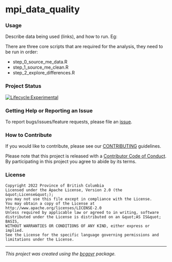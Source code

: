 mpi_data_quality
============================

### Usage

Describe data being used (links), and how to run. Eg:

There are three core scripts that are required for the analysis, they need to be run in order:

-   step_0_source_me_data.R
-   step_1_source_me_clean.R
-   step_2_explore_differences.R

### Project Status

[![Lifecycle:Experimental](https://img.shields.io/badge/Lifecycle-Experimental-339999)](<Redirect-URL>)

### Getting Help or Reporting an Issue

To report bugs/issues/feature requests, please file an [issue](https://github.com/bcgov/mpi_data_quality/issues/).

### How to Contribute

If you would like to contribute, please see our [CONTRIBUTING](CONTRIBUTING.md) guidelines.

Please note that this project is released with a [Contributor Code of Conduct](CODE_OF_CONDUCT.md). By participating in this project you agree to abide by its terms.

### License

```
Copyright 2022 Province of British Columbia
Licensed under the Apache License, Version 2.0 (the &quot;License&quot;);
you may not use this file except in compliance with the License.
You may obtain a copy of the License at
http://www.apache.org/licenses/LICENSE-2.0
Unless required by applicable law or agreed to in writing, software distributed under the License is distributed on an &quot;AS IS&quot; BASIS,
WITHOUT WARRANTIES OR CONDITIONS OF ANY KIND, either express or implied.
See the License for the specific language governing permissions and limitations under the License.
```
---
*This project was created using the [bcgovr](https://github.com/bcgov/bcgovr) package.* 
